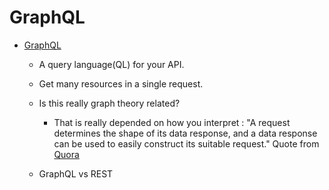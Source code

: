 # GraphQL


- [GraphQL](https://graphql.org/) 

	- A query language(QL) for your API.
	
	- Get many resources in a single request.
	
	- Is this really graph theory related?
		- That is really depended on how you interpret :
			"A request determines the shape of its data response, and a data response can be used to easily construct its suitable request."
			Quote from [Quora](https://www.quora.com/What-is-GraphQL?share=1)
	- GraphQL vs REST
	